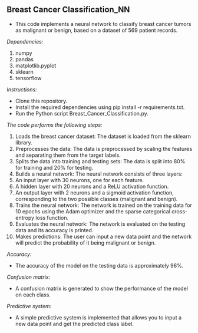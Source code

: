 ## Breast Cancer Classification_NN

* This code implements a neural network to classify breast cancer tumors as malignant or benign, based on a dataset of 569 patient records.

*Dependencies:*

1. numpy
2. pandas
3. matplotlib.pyplot
4. sklearn
5. tensorflow

*Instructions:*

* Clone this repository.
* Install the required dependencies using pip install -r requirements.txt.
* Run the Python script Breast_Cancer_Classification.py.

*The code performs the following steps:*

1. Loads the breast cancer dataset: The dataset is loaded from the sklearn library.
2. Preprocesses the data: The data is preprocessed by scaling the features and separating them from the target labels.
3. Splits the data into training and testing sets: The data is split into 80% for training and 20% for testing.
4. Builds a neural network: The neural network consists of three layers:
5. An input layer with 30 neurons, one for each feature.
6. A hidden layer with 20 neurons and a ReLU activation function.
7. An output layer with 2 neurons and a sigmoid activation function, corresponding to the two possible classes (malignant and benign).
8. Trains the neural network: The network is trained on the training data for 10 epochs using the Adam optimizer and the sparse categorical cross-entropy loss function.
9. Evaluates the neural network: The network is evaluated on the testing data and its accuracy is printed.
10. Makes predictions: The user can input a new data point and the network will predict the probability of it being malignant or benign.

*Accuracy:*

* The accuracy of the model on the testing data is approximately 96%.

*Confusion matrix:*

* A confusion matrix is generated to show the performance of the model on each class.

*Predictive system:*

* A simple predictive system is implemented that allows you to input a new data point and get the predicted class label.
